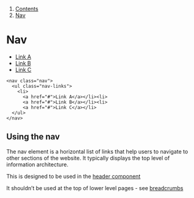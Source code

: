 1.  [Contents](/docs/core/contents)
2.  [Nav](#)

# Nav

<nav class="nav">
  <ul class="nav-links">
    <li>
      <a href="#">Link A</a></li><li>
      <a href="#">Link B</a></li><li>
      <a href="#">Link C</a></li>
  </ul>
</nav>

    <nav class="nav">
      <ul class="nav-links">
        <li>
          <a href="#">Link A</a></li><li>
          <a href="#">Link B</a></li><li>
          <a href="#">Link C</a></li>
      </ul>
    </nav>

## Using the nav

The nav element is a horizontal list of links that help users to navigate to other sections of the website. It typically displays the top level of information architecture.

This is designed to be used in the <a href="/docs/core/components/header">header component</a>

It shouldn’t be used at the top of lower level pages - see <a href="/docs/core/components/breadcrumbs">breadcrumbs</a>
